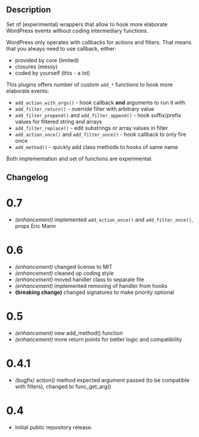 ## Description

Set of (experimental) wrappers that allow to hook more elaborate WordPress events without coding intermediary functions.

WordPress only operates with callbacks for actions and filters. That means that you always need to use callback, either:

 - provided by core (limited)
 - closures (messy)
 - coded by yourself (this - a lot)

This plugins offers number of custom `add_*` functions to hook more elaborate events:

 - `add_action_with_args()` - hook callback **and** arguments to run it with
 - `add_filter_return()` - override filter with arbitrary value
 - `add_filter_prepend()` and `add_filter_append()` - hook suffix/prefix values for filtered string and arrays
 - `add_filter_replace()` - edit substrings or array values in filter
 - `add_action_once()` and `add_filter_once()` - hook callback to only fire once
 - `add_method()` - quickly add class methods to hooks of same name

Both implementation and set of functions are experimental.

## Changelog

# 0.7
* _(enhancement)_ implemented `add_action_once()` and `add_filter_once()`, props Eric Mann

# 0.6
* _(enhancement)_ changed license to MIT
* _(enhancement)_ cleaned up coding style
* _(enhancement)_ moved handler class to separate file
* _(enhancement)_ implemented removing of handler from hooks
* **(breaking change)** changed signatures to make priority optional

# 0.5

* _(enhancement)_ new add_method() function
* _(enhancement)_ more return points for better logic and compatibility

# 0.4.1

* _(bugfix)_ action() method expected argument passed (to be compatible with filters), changed to func_get_arg()

# 0.4

* Initial public repository release.